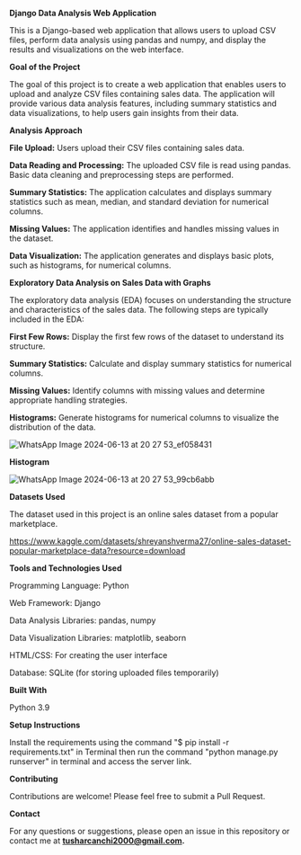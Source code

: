 **Django Data Analysis Web Application**

This is a Django-based web application that allows users to upload CSV files, perform data analysis using pandas and numpy, and display the results and visualizations on the web interface.

**Goal of the Project**

The goal of this project is to create a web application that enables users to upload and analyze CSV files containing sales data. The application will provide various data analysis features, including summary statistics and data visualizations, to help users gain insights from their data.

**Analysis Approach**

**File Upload:** Users upload their CSV files containing sales data.

**Data Reading and Processing:** The uploaded CSV file is read using pandas. Basic data cleaning and preprocessing steps are performed.

**Summary Statistics:** The application calculates and displays summary statistics such as mean, median, and standard deviation for numerical columns.

**Missing Values:** The application identifies and handles missing values in the dataset.

**Data Visualization:** The application generates and displays basic plots, such as histograms, for numerical columns.

**Exploratory Data Analysis on Sales Data with Graphs**

The exploratory data analysis (EDA) focuses on understanding the structure and characteristics of the sales data. The following steps are typically included in the EDA:

**First Few Rows:** Display the first few rows of the dataset to understand its structure.

**Summary Statistics:** Calculate and display summary statistics for numerical columns.

**Missing Values:** Identify columns with missing values and determine appropriate handling strategies.

**Histograms:** Generate histograms for numerical columns to visualize the distribution of the data.


![WhatsApp Image 2024-06-13 at 20 27 53_ef058431](https://github.com/tushar25012000/Django-CSV-Analysis-Webapp/assets/127213767/636cacdd-5ef4-436a-81fa-89db52849e6a)


**Histogram**

![WhatsApp Image 2024-06-13 at 20 27 53_99cb6abb](https://github.com/tushar25012000/Django-CSV-Analysis-Webapp/assets/127213767/9015b82f-f4bf-48ea-a157-50acb1d21b2a)



**Datasets Used**

The dataset used in this project is an online sales dataset from a popular marketplace. 

https://www.kaggle.com/datasets/shreyanshverma27/online-sales-dataset-popular-marketplace-data?resource=download



**Tools and Technologies Used**

Programming Language: Python

Web Framework: Django

Data Analysis Libraries: pandas, numpy

Data Visualization Libraries: matplotlib, seaborn

HTML/CSS: For creating the user interface

Database: SQLite (for storing uploaded files temporarily)



**Built With**

Python 3.9

**Setup Instructions**

Install the requirements using the command "$ pip install -r requirements.txt" in Terminal then run the command "python manage.py runserver" in terminal and access the server link. 



**Contributing**

Contributions are welcome! Please feel free to submit a Pull Request.



**Contact**

For any questions or suggestions, please open an issue in this repository or contact me at **tusharcanchi2000@gmail.com.**

